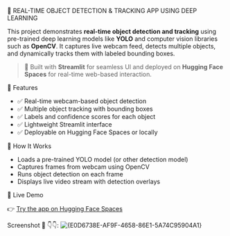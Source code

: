 🧠 REAL-TIME OBJECT DETECTION & TRACKING APP USING DEEP LEARNING

This project demonstrates **real-time object detection and tracking** using pre-trained deep learning models like **YOLO** and computer vision libraries such as **OpenCV**. It captures live webcam feed, detects multiple objects, and dynamically tracks them with labeled bounding boxes.

> 🎯 Built with **Streamlit** for seamless UI and deployed on **Hugging Face Spaces** for real-time web-based interaction.


📸 Features

- ✅ Real-time webcam-based object detection
- ✅ Multiple object tracking with bounding boxes
- ✅ Labels and confidence scores for each object
- ✅ Lightweight Streamlit interface
- ✅ Deployable on Hugging Face Spaces or locally

🔧 How It Works

- Loads a pre-trained YOLO model (or other detection model)
- Captures frames from webcam using OpenCV
- Runs object detection on each frame
- Displays live video stream with detection overlays

🚀 Live Demo

👉 [Try the app on Hugging Face Spaces](https://huggingface.co/spaces/DharavathSri/RealTimeObjectDetectionTrackingApp)

Screenshot 📸 👇👇:
![{E0D6738E-AF9F-4658-86E1-5A74C95904A1}](https://github.com/user-attachments/assets/f2f26383-5dc4-47a4-af56-61814b9e192b)




